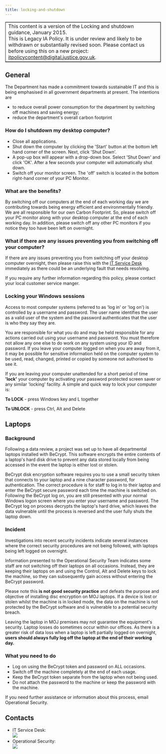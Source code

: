 ```yaml
---
title: locking-and-shutdown
---
```


<table border='1'>
<tr>
<td>This content is a version of the Locking and shutdown guidance, January 2015.<br/>
This is Legacy IA Policy. It is under review and likely to be withdrawn or substantially revised soon. Please contact us before using this on a new project: <a href="mailto:itpolicycontent@digital.justice.gov.uk?subject=locking-and-shutdown">itpolicycontent@digital.justice.gov.uk</a>.</td>
</tr>
</table>

## General

The Department has made a commitment towards sustainable IT and this is being emphasised in all government departments at present. The intentions are

* to reduce overall power consumption for the department by switching off machines and saving energy;
* reduce the department's overall carbon footprint

### How do I shutdown my desktop computer?

* Close all applications.
* Shut down the computer by clicking the 'Start' button at the bottom left hand corner of the screen. Next, click 'Shut Down'.
* A pop-up box will appear with a drop-down box. Select 'Shut Down' and click 'OK'. After a few seconds your computer will automatically shut down.
* Switch off your monitor screen. The 'off' switch is located in the bottom right-hand corner of your PC Monitor.

### What are the benefits?

By switching off our computers at the end of each working day we are contributing towards being energy efficient and environmentally friendly. We are all responsible for our own Carbon Footprint. So, please switch off your PC monitor along with your desktop computer at the end of each working day. In addition, please switch off any other PC monitors if you notice they too have been left on overnight.

### What if there are any issues preventing you from switching off your computer?

If there are any issues preventing you from switching off your desktop computer overnight, then please raise this with the [IT Service Desk](#contacts) immediately as there could be an underlying fault that needs resolving.

If you require any further information regarding this policy, please contact your local customer service manger.

### Locking your Windows sessions

Access to most computer systems (referred to as 'log in' or 'log on') is controlled by a username and password. The user name identifies the user as a valid user of the system and the password authenticates that the user is who they say they are.

You are responsible for what you do and may be held responsible for any actions carried out using your username and password. You must therefore not allow any one else to do work on any system using your ID and password. If you leave your computer logged on when you are away from it, it may be possible for sensitive information held on the computer system to be used, read, changed, printed or copied by someone not authorised to see it.

If you are leaving your computer unattended for a short period of time **'lock'** your computer by activating your password protected screen saver or any similar 'locking' facility. A simple and quick way to lock your computer is:

__To LOCK__ - press Windows key and L together

__To UNLOCK__ - press Ctrl, Alt and Delete

## Laptops

### Background

Following a data review, a project was set up to have all departmental laptops installed with BeCrypt. This software encrypts the entire contents of a laptop's hard disk drive to prevent any data stored locally from being accessed in the event the laptop is either lost or stolen.

BeCrypt disk encryption software requires you to use a small security token that connects to your laptop and a nine character password, for authentication. The correct procedure is for staff to log in to their laptop and enter the BeCrypt secure password each time the machine is switched on. Following the BeCrypt log on, you are still presented with your normal Windows logon screen where you enter your username and password. The BeCrypt log on process decrypts the laptop's hard drive, which leaves the data vulnerable until the process is reversed and the user fully shuts the laptop down.

### Incident

Investigations into recent security incidents indicate several instances where the correct security procedures are not being followed, with laptops being left logged on overnight.

Information presented to the Operational Security Team indicates some staff are not switching off their laptops on all occasions. Instead, they are keeping their laptops on and using the Control, Alt and Delete keys to lock the machine, so they can subsequently gain access without entering the BeCrypt password.

Please note this __is not good security practice__ and defeats the purpose and objective of installing disc encryption on MOJ laptops. If a device is lost or stolen whilst the machine is in locked mode, the data on the machine is not protected by the BeCrypt software and is vulnerable to a potential security breach.

Leaving the laptop in MOJ premises may not guarantee the equipment's security. Laptop losses do sometimes occur within our offices. As there is a greater risk of data loss when a laptop is left partially logged on overnight, __users should always fully log off the laptop at the end of their working day.__

### What you need to do

* Log on using the BeCrypt token and password on ALL occasions.
* Switch off the machine completely at the end of each usage.
* Keep the BeCrypt token separate from the laptop when not being used.
* Do not attach the password to the machine or keep the password with the machine.

If you need further assistance or information about this process, email Operational Security.

<a id="contacts"></a>

## Contacts

<ul>
<li>IT Service Desk:<br/>
<img src="https://intranet.justice.gov.uk/app/uploads/2018/03/b7f051a0a8b22b9c13341267027ece9b.gif">&nbsp;</li>
<li>Operational Security:<br/>
<img src="https://intranet.justice.gov.uk/app/uploads/2017/12/c44e91c8a5d308c4953ef918b987f543.gif">&nbsp;</li>
</ul>
